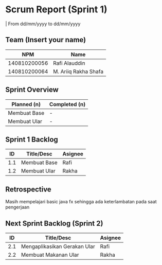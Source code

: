 # Scrum Report (Sprint 1)
| From dd/mm/yyyy to dd/mm/yyyy

## Team (Insert your name)
| NPM           | Name                 |
| ------------- |----------------------|
| 140810200056  | Rafi Alauddin        |
| 140810200064  | M. Ariiq Rakha Shafa |

## Sprint Overview
| Planned (n)   | Completed (n) |
| ------------- |-------------- |
| Membuat Base  | -             |
| Membuat Ular  | -             |

## Sprint 1 Backlog

| ID  | Title/Desc | Asignee | 
| --- | ---------- | ------- | 
| 1.1 | Membuat Base | Rafi | 
| 1.2 | Membuat Ular | Rakha |

## Retrospective 

Masih mempelajari basic java fx sehingga ada keterlambatan pada saat pengerjaan

## Next Sprint Backlog (Sprint 2)
| ID  | Title/Desc | Asignee | 
| --- | ---------- | ------- | 
| 2.1 | Mengaplikasikan Gerakan Ular | Rafi |
| 2.2 | Membuat Makanan Ular | Rakha |
